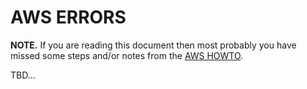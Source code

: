 # AWS ERRORS

**NOTE.** If you are reading this document then most probably you have missed
some steps and/or notes from the [AWS HOWTO](HOWTO.md).

TBD...
